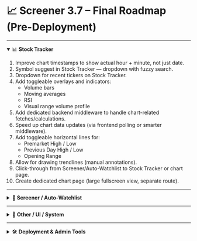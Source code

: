 # 📈 Screener 3.7 – Final Roadmap (Pre-Deployment)

---

<details open>
<summary>📊 <strong>Stock Tracker</strong></summary>

1. Improve chart timestamps to show actual hour + minute, not just date.  
2. Symbol suggest in Stock Tracker — dropdown with fuzzy search.  
3. Dropdown for recent tickers on Stock Tracker.  
4. Add toggleable overlays and indicators:
   - Volume bars  
   - Moving averages  
   - RSI  
   - Visual range volume profile  
5. Add dedicated backend middleware to handle chart-related fetches/calculations.  
6. Speed up chart data updates (via frontend polling or smarter middleware).  
7. Add toggleable horizontal lines for:
   - Premarket High / Low  
   - Previous Day High / Low  
   - Opening Range  
8. Allow for drawing trendlines (manual annotations).  
9. Click-through from Screener/Auto-Watchlist to Stock Tracker or chart page.  
10. Create dedicated chart page (large fullscreen view, separate route).  

</details>

---

<details>
<summary>🧠 <strong>Screener / Auto-Watchlist</strong></summary>

1. Fix frontend risk filters:
   - Rework enrich/scoring pipeline to optionally output both raw and risk-adjusted scores.  
2. Clarify tier logic hits on frontend:
   - e.g. show actual breakout range for “Break Above Range”.  
3. Hover tooltips on tier hits — expose exact thresholds or values.  
4. Make screener logic parameters dynamic and frontend-configurable.  
5. Make screener logic modular to support multiple screener types:
   - Opening, Lunchtime, Swing, etc.  
6. Admin config panel for screener — control logic, thresholds, presets.  
7. Add small inline sparkline next to each stock (1-day or 5m preview).  
8. Grid view toggle for Screener/Auto-Watchlist — compact grid vs list layout.  
9. Log top 3–5 watchlist stocks per day and track post-signal performance.  
10. Trigger frontend auto-refresh when `/api/autowatchlist` updates.  
11. Click-through from expanded dropdown to open Stock Tracker or chart.  
12. Audit screener logic for effectiveness.  
13. Try to improve or finalize momentum logic (or deprecate cleanly).  

</details>

---

<details>
<summary>🧩 <strong>Other / UI / System</strong></summary>

1. Make default app page persist — restore last visited tab on reload.  
2. Refine Global Context Bar:
   - Better UI hint/clickable area for row toggle.  
3. Improve marquee behavior on idle:
   - Smooth scrolling, loop reset, no layout jump.  

</details>

---

<details>
<summary>🛠 <strong>Deployment & Admin Tools</strong></summary>

1. Cache File Debug Panel (dev only, future part of admin panel).  
2. API Status Checker Route — returns freshness of all key cache files.  
3. Error fallback UI — graceful frontend messages if fetch or enrichment fails.  
4. Minimize API payloads — trim unused keys in `/api/tracker`, `/api/scored`, etc.  
5. Strengthen logging and expose logs in frontend admin panel (live or cached).  
6. Add on-demand Discord Bot for querying watchlist, tracker data, or triggering refresh from Discord channel.  

</details>
